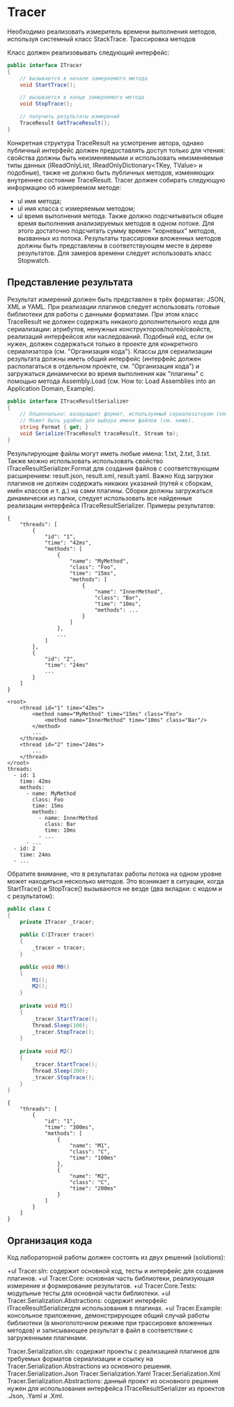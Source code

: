 # Tracer
Необходимо реализовать измеритель времени выполнения методов, используя системный класс StackTrace.
Трассировка методов

Класс должен реализовывать следующий интерфейс:
```C#
public interface ITracer 
{
    // вызывается в начале замеряемого метода
    void StartTrace();

    // вызывается в конце замеряемого метода
    void StopTrace();

    // получить результаты измерений
    TraceResult GetTraceResult();
}
```
Конкретная структура TraceResult на усмотрение автора, однако публичный интерфейс должен предоставлять доступ только для чтения: свойства должны быть неизменяемыми и использовать неизменяемые типы данных (IReadOnlyList<T>, IReadOnlyDictionary<TKey, TValue> и подобные), также не должно быть публичных методов, изменяющих внутреннее состояние TraceResult.
Tracer должен собирать следующую информацию об измеряемом методе:
+ ul имя метода;
+ ul имя класса с измеряемым методом;
+ ul время выполнения метода.
Также должно подсчитываться общее время выполнения анализируемых методов в одном потоке. Для этого достаточно подсчитать сумму времен "корневых" методов, вызванных из потока.
Результаты трассировки вложенных методов должны быть представлены в соответствующем месте в дереве результатов.
Для замеров времени следует использовать класс Stopwatch.
    
Представление результата
---------------------------------------
Результат измерений должен быть представлен в трёх форматах: JSON, XML и YAML. При реализации плагинов следует использовать готовые библиотеки для работы с данными форматами. 
При этом класс TraceResult не должен содержать никакого дополнительного кода для сериализации: атрибутов, ненужных конструкторов/полей/свойств, реализаций интерфейсов или наследований. Подобный код, если он нужен, должен содержаться только в проекте для конкретного сериализатора (см. "Организация кода").
Классы для сериализации результата должны иметь общий интерфейс (интерфейс должен располагаться в отдельном проекте, см. "Организация кода") и загружаться динамически во время выполнения как "плагины" с помощью метода Assembly.Load (см. How to: Load Assemblies into an Application Domain, Example).  
```C#
public interface ITraceResultSerializer
{
    // Опционально: возвращает формат, используемый сериализатором (xml/json/yaml).
    // Может быть удобно для выбора имени файлов (см. ниже).
    string Format { get; }
    void Serialize(TraceResult traceResult, Stream to);
}
```    
Результирующие файлы могут иметь любые имена: 1.txt, 2.txt, 3.txt. Также можно использовать использовать свойство ITraceResultSerializer.Format для создания файлов с соответствующим расширением: result.json, result.xml, result.yaml.
Важно
Код загрузки плагинов не должен содержать никаких указаний (путей к сборкам, имён классов и т. д.) на сами плагины. Сборки должны загружаться динамически из папки, следует использовать все найденные реализации интерфейса ITraceResultSerializer. 
Примеры результатов:
```
{
    "threads": [
        {
            "id": "1",
            "time": "42ms",
            "methods": [
                {
                    "name": "MyMethod",
                    "class": "Foo",
                    "time": "15ms",
                    "methods": [
                        {
                            "name": "InnerMethod",
                            "class": "Bar",
                            "time": "10ms",
                            "methods": ...    
                        }
                    ]
                },
                ...
            ]
        },
        {
            "id": "2",
            "time": "24ms"
            ...
        }
    ]
}
```
```
<root>
    <thread id="1" time="42ms">
        <method name="MyMethod" time="15ms" class="Foo">
            <method name="InnerMethod" time="10ms" class="Bar"/>
        </method>
        ...
    </thread>
    <thread id="2" time="24ms">
        ...
    </thread>
</root>
threads:
  - id: 1
    time: 42ms
    methods:
      - name: MyMethod
        class: Foo
        time: 15ms
        methods:
          - name: InnerMethod
            class: Bar
            time: 10ms
          - ...
      - ...
  - id: 2
    time: 24ms
  - ...
```
Обратите внимание, что в результатах работы потока на одном уровне может находиться несколько методов. Это возникает в ситуации, когда StartTrace() и StopTrace() вызываются не везде (два вкладки: с кодом и с результатом):
```C#
public class C
{
    private ITracer _tracer;
    
    public C(ITracer tracer)
    {
        _tracer = tracer;
    }

    public void M0()
    {
        M1();
        M2();
    }
    
    private void M1()
    {
        _tracer.StartTrace();
        Thread.Sleep(100);
        _tracer.StopTrace();
    }
    
    private void M2()
    {
        _tracer.StartTrace();
        Thread.Sleep(200);
        _tracer.StopTrace();
    }
}
```
```    
{
    "threads": [
        {
            "id": "1",
            "time": "300ms",
            "methods": [
                {
                    "name": "M1",
                    "class": "C",
                    "time": "100ms"
                },
                {
                    "name": "M2",
                    "class": "C",
                    "time": "200ms"
                }
            ]
        }
    ]
}
```    
Организация кода
---------------------
Код лабораторной работы должен состоять из двух решений (solutions):
    
+ul Tracer.sln: содержит основной код, тесты и интерфейс для создания плагинов.
  +ul Tracer.Core: основная часть библиотеки, реализующая измерение и формирование результатов.
  +ul Tracer.Core.Tests: модульные тесты для основной части библиотеки.
  +ul Tracer.Serialization.Abstractions: содержит интерфейс ITraceResultSerializerдля использования в плагинах.
  +ul Tracer.Example: консольное приложение, демонстрирующее общий случай работы библиотеки (в многопоточном режиме при трассировке вложенных методов) и записывающее результат в файл в соответствии с загруженными плагинами.

Tracer.Serialization.sln: содержит проекты с реализацией плагинов для требуемых форматов сериализации и ссылку на Tracer.Serialization.Abstractions из основного решения.
Tracer.Serialization.Json
Tracer.Serialization.Yaml
Tracer.Serialization.Xml
Tracer.Serialization.Abstractions: данный проект из основного решения нужен для использования интерфейса ITraceResultSerializer из проектов .Json, .Yaml и .Xml.
